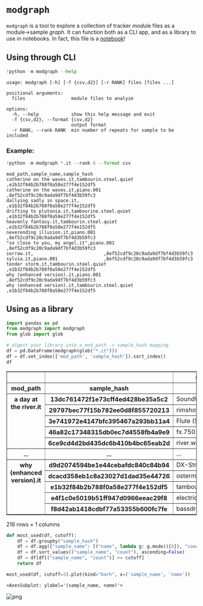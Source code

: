 # `modgraph`

`modgraph` is a tool to explore a collection of tracker <i>mod</i>ule files as a module->sample _graph_.
It can function both as a CLI app, and as a library to use in notebooks.
In fact, this file is a [notebook](README.ipynb)!

## Using through CLI


```python
!python -m modgraph --help
```

    usage: modgraph [-h] [-f {csv,d2}] [-r RANK] files [files ...]
    
    positional arguments:
      files                 module files to analyze
    
    options:
      -h, --help            show this help message and exit
      -f {csv,d2}, --format {csv,d2}
                            output format
      -r RANK, --rank RANK  min number of repeats for sample to be included


### Example:


```python
!python -m modgraph *.it --rank 6 --format csv
```

    mod_path,sample_name,sample_hash
    catherine on the waves.it,tambourin.steel.quiet     ,e1b32f84b2b788f0a58e277f4e152df5
    catherine on the waves.it,piano.001                 ,8ef52cdf9c20c9ada9df7bf4d3b59fc3
    dallying sadly in space.it,                          ,e1b32f84b2b788f0a58e277f4e152df5
    drifting to plutonia.it,tambourine.steel.quiet    ,e1b32f84b2b788f0a58e277f4e152df5
    heavenly fantasy.it,tambourin.steel.quiet     ,e1b32f84b2b788f0a58e277f4e152df5
    neverending illusion.it,piano.001                 ,8ef52cdf9c20c9ada9df7bf4d3b59fc3
    "so close to you, my angel.it",piano.001                 ,8ef52cdf9c20c9ada9df7bf4d3b59fc3
    sorrow.it,                          ,8ef52cdf9c20c9ada9df7bf4d3b59fc3
    sylvia.it,piano.001                 ,8ef52cdf9c20c9ada9df7bf4d3b59fc3
    tender storm.it,tambourin.steel.quiet     ,e1b32f84b2b788f0a58e277f4e152df5
    why (enhanced version).it,piano.001                 ,8ef52cdf9c20c9ada9df7bf4d3b59fc3
    why (enhanced version).it,tambourin.steel.quiet     ,e1b32f84b2b788f0a58e277f4e152df5


## Using as a library


```python
import pandas as pd
from modgraph import modgraph
from glob import glob

# digest your library into a mod_path -> sample_hash mapping
df = pd.DataFrame(modgraph(glob("*.it")))
df = df.set_index(['mod_path', 'sample_hash']).sort_index()
df
```




<div>
<table border="1" class="dataframe">
  <thead>
    <tr style="text-align: right;">
      <th></th>
      <th></th>
      <th>sample_name</th>
    </tr>
    <tr>
      <th>mod_path</th>
      <th>sample_hash</th>
      <th></th>
    </tr>
  </thead>
  <tbody>
    <tr>
      <th rowspan="5" valign="top">a day at the river.it</th>
      <th>13dc761472f1e73cff4ed428be35a5c2</th>
      <td>SoundWave.HiQual</td>
    </tr>
    <tr>
      <th>29797bec77f15b782ee0d8f855720213</th>
      <td>rimshot</td>
    </tr>
    <tr>
      <th>3e741972e4147bfc395467a293bb11a4</th>
      <td>Flute (Skaven)</td>
    </tr>
    <tr>
      <th>46a82c17348315db0ec7d4558fb4a9e9</th>
      <td>fx.750</td>
    </tr>
    <tr>
      <th>6ce9cd4d2bd435dc6b410b4bc65eab2d</th>
      <td>river.wav (Eagle)</td>
    </tr>
    <tr>
      <th>...</th>
      <th>...</th>
      <td>...</td>
    </tr>
    <tr>
      <th rowspan="5" valign="top">why (enhanced version).it</th>
      <th>d9d2074594be1e44cebafdc840c84b94</th>
      <td>DX-Strings 1</td>
    </tr>
    <tr>
      <th>dcacd358eb1c8a23027d1dad35e44726</th>
      <td>osterm1bass1</td>
    </tr>
    <tr>
      <th>e1b32f84b2b788f0a58e277f4e152df5</th>
      <td>tambourin.steel.quiet</td>
    </tr>
    <tr>
      <th>e4f1c0e5019b51ff947d0966eeac29f8</th>
      <td>electric.guitar.solo1</td>
    </tr>
    <tr>
      <th>f8d42ab1418cdbf77a53355b600fc7fe</th>
      <td>bassdrum.459</td>
    </tr>
  </tbody>
</table>
<p>216 rows × 1 columns</p>
</div>




```python
def most_used(df, cutoff):
    df = df.groupby("sample_hash")
    df = df.agg({"sample_name": [("name", lambda g: g.mode()[0]), "count"]})
    df = df.sort_values(("sample_name", "count"), ascending=False)
    df = df[df[("sample_name", "count")] >= cutoff]
    return df

most_used(df, cutoff=3).plot(kind="barh", x=('sample_name', 'name'))
```




    <AxesSubplot: ylabel='(sample_name, name)'>




    
![png](README_files/README_7_1.png)
    

